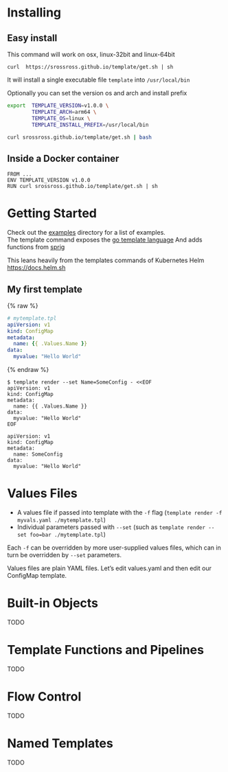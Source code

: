 # Installing

## Easy install

This command will work on osx, linux-32bit and linux-64bit

```
curl  https://srossross.github.io/template/get.sh | sh
```

It will install a single executable file `template` into `/usr/local/bin`

Optionally you can set the version os and arch and install prefix

```sh
export  TEMPLATE_VERSION=v1.0.0 \
        TEMPLATE_ARCH=arm64 \
        TEMPLATE_OS=linux \
        TEMPLATE_INSTALL_PREFIX=/usr/local/bin

curl srossross.github.io/template/get.sh | bash
```

## Inside a Docker container

```
FROM ...
ENV TEMPLATE_VERSION v1.0.0
RUN curl srossross.github.io/template/get.sh | sh
```

# Getting Started

Check out the [examples](examples) directory for a list of examples.  
The template command exposes the [go template language](https://golang.org/pkg/text/template/#hdr-Actions)
And adds functions from [sprig](http://masterminds.github.io/sprig/)

This leans heavily from the templates commands of Kubernetes Helm https://docs.helm.sh

## My first template

{% raw %}
```yaml
# mytemplate.tpl
apiVersion: v1
kind: ConfigMap
metadata:
  name: {{ .Values.Name }}
data:
  myvalue: "Hello World"
```
{% endraw %}


```
$ template render --set Name=SomeConfig - <<EOF
apiVersion: v1
kind: ConfigMap
metadata:
  name: {{ .Values.Name }}
data:
  myvalue: "Hello World"
EOF

apiVersion: v1
kind: ConfigMap
metadata:
  name: SomeConfig
data:
  myvalue: "Hello World"

```

# Values Files

* A values file if passed into template with the `-f` flag (`template render -f myvals.yaml ./mytemplate.tpl`)
* Individual parameters passed with `--set` (such as `template render --set foo=bar ./mytemplate.tpl`)

Each `-f` can be overridden by more user-supplied values files, which can in turn be overridden by `--set` parameters.

Values files are plain YAML files. Let’s edit values.yaml and then edit our ConfigMap template.

# Built-in Objects

TODO

# Template Functions and Pipelines

TODO

# Flow Control

TODO

# Named Templates

TODO
